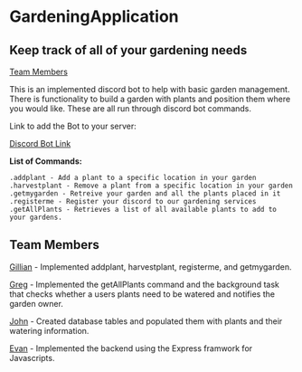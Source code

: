 # GardeningApplication

## Keep track of all of your gardening needs

[Team Members](#team-members)

This is an implemented discord bot to help with basic garden management. There is functionality to build a garden with plants and position them where you would like. These are all run through discord bot commands.

Link to add the Bot to your server:

[Discord Bot Link](https://discordapp.com/api/oauth2/authorize?client_id=690298166473785425&permissions=8&scope=bot)

**List of Commands:**

```text
.addplant - Add a plant to a specific location in your garden
.harvestplant - Remove a plant from a specific location in your garden
.getmygarden - Retreive your garden and all the plants placed in it
.registerme - Register your discord to our gardening services
.getAllPlants - Retrieves a list of all available plants to add to your gardens.
```

## Team Members

[Gillian](https://github.com/gevers123) - Implemented addplant, harvestplant, registerme, and getmygarden.

[Greg](https://github.com/GregoryQuintanilla) - Implemented the getAllPlants command and the background task that checks whether a users plants need to be watered and notifies the garden owner.

[John](https://github.com/jramirez5) - Created database tables and populated them with plants and their watering information.

[Evan](https://github.com/evanb10) - Implemented the backend using the Express framwork for Javascripts.  
